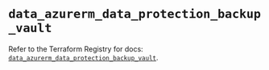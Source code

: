 # `data_azurerm_data_protection_backup_vault`

Refer to the Terraform Registry for docs: [`data_azurerm_data_protection_backup_vault`](https://registry.terraform.io/providers/hashicorp/azurerm/4.12.0/docs/data-sources/data_protection_backup_vault).
